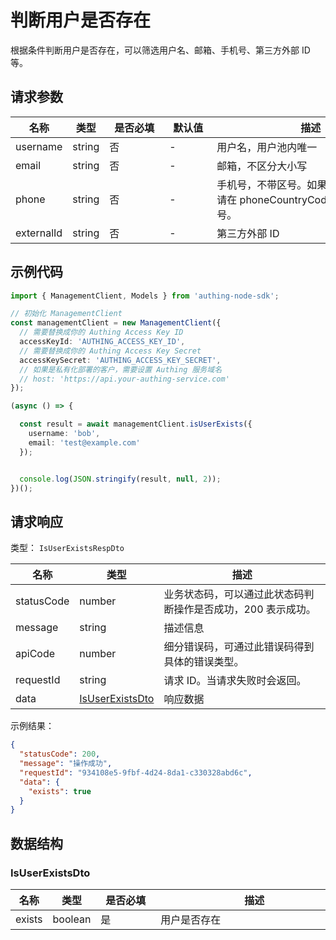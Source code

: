# 判断用户是否存在

<!--
  警告⚠️：
  不要直接修改该文档，
  https://github.com/Authing/authing-docs-factory
  使用该项目进行生成
-->

<LastUpdated />

根据条件判断用户是否存在，可以筛选用户名、邮箱、手机号、第三方外部 ID 等。

## 请求参数

| 名称 | 类型 | <div style="width:80px">是否必填</div> | <div style="width:60px">默认值</div> | <div style="width:300px">描述</div> | <div style="width:200px">示例值</div> |
| ---- | ---- | ---- | ---- | ---- | ---- |
| username | string | 否 | - | 用户名，用户池内唯一  | `bob` |
| email | string | 否 | - | 邮箱，不区分大小写  | `test@example.com` |
| phone | string | 否 | - | 手机号，不带区号。如果是国外手机号，请在 phoneCountryCode 参数中指定区号。  | `188xxxx8888` |
| externalId | string | 否 | - | 第三方外部 ID  | `10010` |




## 示例代码

```ts
import { ManagementClient, Models } from 'authing-node-sdk';

// 初始化 ManagementClient
const managementClient = new ManagementClient({
  // 需要替换成你的 Authing Access Key ID
  accessKeyId: 'AUTHING_ACCESS_KEY_ID',
  // 需要替换成你的 Authing Access Key Secret
  accessKeySecret: 'AUTHING_ACCESS_KEY_SECRET',
  // 如果是私有化部署的客户，需要设置 Authing 服务域名
  // host: 'https://api.your-authing-service.com'
});

(async () => {

  const result = await managementClient.isUserExists({
    username: 'bob',
    email: 'test@example.com'
  });


  console.log(JSON.stringify(result, null, 2));
})();

```



  
## 请求响应

类型： `IsUserExistsRespDto`

| 名称 | 类型 | 描述 |
| ---- | ---- | ---- |
| statusCode | number | 业务状态码，可以通过此状态码判断操作是否成功，200 表示成功。 |
| message | string | 描述信息 |
| apiCode | number | 细分错误码，可通过此错误码得到具体的错误类型。 |
| requestId | string | 请求 ID。当请求失败时会返回。 |
| data | <a href="#IsUserExistsDto">IsUserExistsDto</a> | 响应数据 |



示例结果：

```json
{
  "statusCode": 200,
  "message": "操作成功",
  "requestId": "934108e5-9fbf-4d24-8da1-c330328abd6c",
  "data": {
    "exists": true
  }
}
```

## 数据结构


### <a id="IsUserExistsDto"></a> IsUserExistsDto

| 名称 | 类型 | <div style="width:80px">是否必填</div> | <div style="width:300px">描述</div> | <div style="width:200px">示例值</div> |
| ---- |  ---- | ---- | ---- | ---- |
| exists | boolean | 是 | 用户是否存在   |  `true` |


